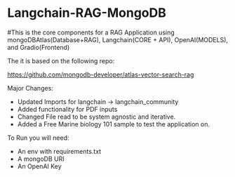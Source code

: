 # Langchain-RAG-MongoDB
 
#This is the core components for a RAG Application using mongoDBAtlas(Database+RAG), Langchain(CORE + API), OpenAI(MODELS), and Gradio(Frontend)

The it is based on the following repo:

https://github.com/mongodb-developer/atlas-vector-search-rag

Major Changes:
- Updated Imports for langchain -> langchain_community
- Added functionality for PDF inputs
- Changed File read to be system agnostic and iterative.
- Added a Free Marine biology 101 sample to test the application on.

To Run you will need:
- An env with requirements.txt
- A mongoDB URI
- An OpenAI Key 

